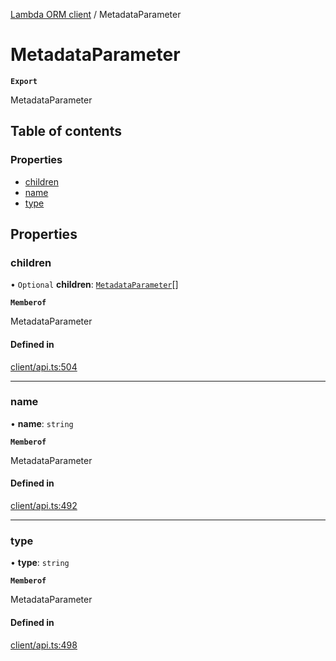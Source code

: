 [Lambda ORM client](../README.md) / MetadataParameter

# MetadataParameter

**`Export`**

MetadataParameter

## Table of contents

### Properties

- [children](MetadataParameter.md#children)
- [name](MetadataParameter.md#name)
- [type](MetadataParameter.md#type)

## Properties

### children

• `Optional` **children**: [`MetadataParameter`](MetadataParameter.md)[]

**`Memberof`**

MetadataParameter

#### Defined in

[client/api.ts:504](https://github.com/FlavioLionelRita/lambdaorm-client-node/blob/de616fb/src/lib/client/api.ts#L504)

___

### name

• **name**: `string`

**`Memberof`**

MetadataParameter

#### Defined in

[client/api.ts:492](https://github.com/FlavioLionelRita/lambdaorm-client-node/blob/de616fb/src/lib/client/api.ts#L492)

___

### type

• **type**: `string`

**`Memberof`**

MetadataParameter

#### Defined in

[client/api.ts:498](https://github.com/FlavioLionelRita/lambdaorm-client-node/blob/de616fb/src/lib/client/api.ts#L498)
